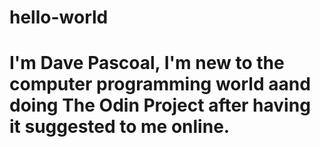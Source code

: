 # hello-world
# I'm Dave Pascoal, I'm new to the computer programming world aand doing The Odin Project after having it suggested to me online.
